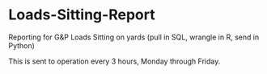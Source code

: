 # Loads-Sitting-Report
Reporting for G&amp;P Loads Sitting on yards (pull in SQL, wrangle in R, send in Python)

This is sent to operation every 3 hours, Monday through Friday.
